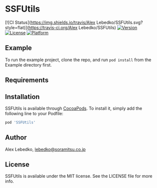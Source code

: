 # SSFUtils

[![CI Status](https://img.shields.io/travis/Alex Lebedko/SSFUtils.svg?style=flat)](https://travis-ci.org/Alex Lebedko/SSFUtils)
[![Version](https://img.shields.io/cocoapods/v/SSFUtils.svg?style=flat)](https://cocoapods.org/pods/SSFUtils)
[![License](https://img.shields.io/cocoapods/l/SSFUtils.svg?style=flat)](https://cocoapods.org/pods/SSFUtils)
[![Platform](https://img.shields.io/cocoapods/p/SSFUtils.svg?style=flat)](https://cocoapods.org/pods/SSFUtils)

## Example

To run the example project, clone the repo, and run `pod install` from the Example directory first.

## Requirements

## Installation

SSFUtils is available through [CocoaPods](https://cocoapods.org). To install
it, simply add the following line to your Podfile:

```ruby
pod 'SSFUtils'
```

## Author

Alex Lebedko, lebedko@soramitsu.co.jp

## License

SSFUtils is available under the MIT license. See the LICENSE file for more info.
